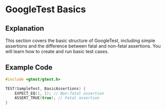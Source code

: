 # GoogleTest Basics

## Explanation
This section covers the basic structure of GoogleTest, including simple assertions and the difference between fatal and non-fatal assertions. You will learn how to create and run basic test cases.

## Example Code
```cpp
#include <gtest/gtest.h>

TEST(SampleTest, BasicAssertions) {
    EXPECT_EQ(1, 1); // Non-fatal assertion
    ASSERT_TRUE(true); // Fatal assertion
}
```
